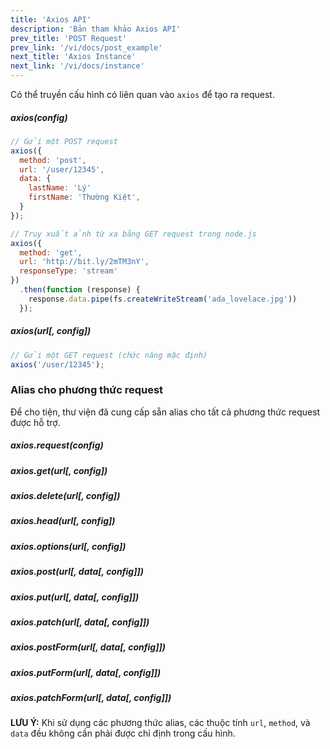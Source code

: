 ```yaml
---
title: 'Axios API'
description: 'Bản tham khảo Axios API'
prev_title: 'POST Request'
prev_link: '/vi/docs/post_example'
next_title: 'Axios Instance'
next_link: '/vi/docs/instance'
---
```


Có thể truyền cấu hình có liên quan vào `axios` để tạo ra request.

##### axios(config)

```js
// Gửi một POST request
axios({
  method: 'post',
  url: '/user/12345',
  data: {
    lastName: 'Lý'
    firstName: 'Thường Kiệt',
  }
});
```

```js
// Truy xuất ảnh từ xa bằng GET request trong node.js
axios({
  method: 'get',
  url: 'http://bit.ly/2mTM3nY',
  responseType: 'stream'
})
  .then(function (response) {
    response.data.pipe(fs.createWriteStream('ada_lovelace.jpg'))
  });
```

##### axios(url[, config])

```js
// Gửi một GET request (chức năng mặc định)
axios('/user/12345');
```

### Alias cho phương thức request

Để cho tiện, thư viện đã cung cấp sẵn alias cho tất cả phương thức request được hỗ trợ.

##### axios.request(config)
##### axios.get(url[, config])
##### axios.delete(url[, config])
##### axios.head(url[, config])
##### axios.options(url[, config])
##### axios.post(url[, data[, config]])
##### axios.put(url[, data[, config]])
##### axios.patch(url[, data[, config]])
##### axios.postForm(url[, data[, config]])
##### axios.putForm(url[, data[, config]])
##### axios.patchForm(url[, data[, config]])

**LƯU Ý:** Khi sử dụng các phương thức alias, các thuộc tính `url`, `method`, và `data` đều không cần phải được chỉ định trong cấu hình.
